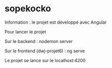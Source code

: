 # sopekocko
Information : le projet est développé avec Angular

Pour lancer le projet 

Sur le backend :
nodemon server

Sur le frontend (dwj-projet6) :
ng serve

Le projet se lance sur le localhost:4200
